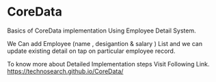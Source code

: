 # CoreData
Basics of CoreData implementation Using Employee Detail System.

We Can add Employee (name , desigantion & salary ) List and we can update existing detail on tap on particular employee record.

 To know  more about  Detailed Implementation steps Visit Following Link. 
 https://technosearch.github.io/CoreData/


